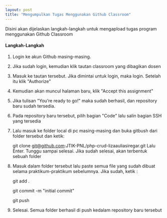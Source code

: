 ```yaml
---
layout: post 
title: "Mengumpulkan Tugas Menggunakan Github Classroom"
---
```


Disini akan dijelaskan langkah-langkah untuk mengapload tugas program menggunakan Github Classroom

<h4>Langkah-Langkah</h4>

1. Login ke akun Github masing-masing.
2. Jika sudah login, kemudian klik tautan classroom yang dibagikan dosen
3.  Masuk ke tautan tersebut. Jika dimintai untuk login, maka login. Setelah itu klik "Authorize"
4. Kemudian akan muncul halaman baru, klik "Accept this assignment"
5. Jika tulisan "You’re ready to go!" maka sudah berhasil, dan repository baru sudah tersedia.
6. Pada repository baru tersebut, pilih bagian "Code" lalu salin bagian SSH yang tersedia
7. Lalu masuk ke folder local di pc masing-masing dan buka gitbush dari folder tersebut dan ketik:
    
    git clone git@github.com:JTIK-PNL/php-crud-lizaauliasiregar.git
Lalu Enter. Tunggu sampai selesai. Jika sudah selesai, akan terbentuk sebuah folder
8. Masuk dalam folder tersebut lalu paste semua file yang sudah dibuat selama praktikum-praktikum sebelumnya. Jika sudah, ketik :
    
    git add .

    git commit -m "initial commit"
    
    git push

9. Selesai. Semua folder berhasil di push kedalam repository baru tersebut 
